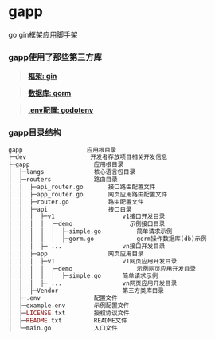 # gapp
go gin框架应用脚手架

### gapp使用了那些第三方库
> [**框架: gin**](https://github.com/gin-gonic/gin)

> [**数据库: gorm**](https://github.com/jinzhu/gorm)

> [**.env配置: godotenv**](https://github.com/joho/godotenv)


### gapp目录结构
```php
gapp                  应用根目录
├─dev                  开发者存放项目相关开发信息
├─gapp                  应用根目录
│  ├─langs              核心语言包目录
│  ├─routers            路由目录
│  │  ├─api_router.go       接口路由配置文件
│  │  ├─app_router.go       网页应用路由配置文件
│  │  ├─router.go           路由配置文件
│  │  ├─api                 接口目录
│  │  │  ├─v1                   v1接口开发目录
│  │  │  │  ├─demo                示例接口目录
│  │  │  │  │  ├─simple.go          简单请求示例
│  │  │  │  │  ├─gorm.go            gorm操作数据库(db)示例
│  │  │  ├─ ...                 vn接口开发目录
│  │  ├─app                 网页应用目录
│  │  │  ├─v1                   v1网页应用开发目录
│  │  │  │  ├─demo                  示例网页应用开发目录
│  │  │  │  │  ├─simple.go      简单请求示例
│  │  │  ├─ ...                 vn网页应用开发目录
│  │  ├─Vendor                  第三方类库目录
│  ├─.env               配置文件
│  ├─example.env        示例配置文件
│  ├─LICENSE.txt        授权协议文件
│  ├─README.txt         README文件
│  └─main.go            入口文件
```